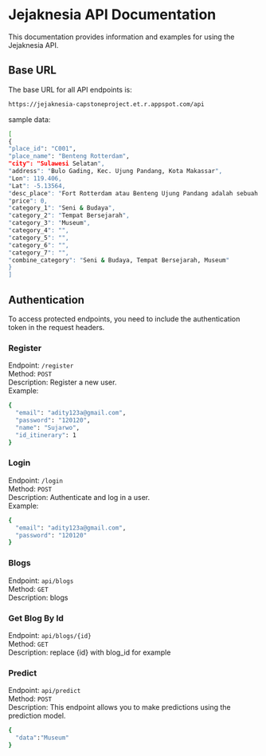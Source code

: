 # Jejaknesia API Documentation

This documentation provides information and examples for using the Jejaknesia API.

## Base URL

The base URL for all API endpoints is:<br>

```sh
https://jejaknesia-capstoneproject.et.r.appspot.com/api
```

sample data:<br>

```sh
[
{
"place_id": "C001",
"place_name": "Benteng Rotterdam",
"city": "Sulawesi Selatan",
"address": "Bulo Gading, Kec. Ujung Pandang, Kota Makassar",
"Lon": 119.406,
"Lat": -5.13564,
"desc_place": "Fort Rotterdam atau Benteng Ujung Pandang adalah sebuah benteng peninggalan Kerajaan Gowa-Tallo.",
"price": 0,
"category_1": "Seni & Budaya",
"category_2": "Tempat Bersejarah",
"category_3": "Museum",
"category_4": "",
"category_5": "",
"category_6": "",
"category_7": "",
"combine_category": "Seni & Budaya, Tempat Bersejarah, Museum"
}
]
```

## Authentication

To access protected endpoints, you need to include the authentication token in the request headers.

### Register

Endpoint: `/register`<br>
Method: `POST`<br>
Description: Register a new user.<br>
Example:<br>

```sh
{
  "email": "adity123a@gmail.com",
  "password": "120120",
  "name": "Sujarwo",
  "id_itinerary": 1
}
```

### Login

Endpoint: `/login`<br>
Method: `POST`<br>
Description: Authenticate and log in a user.<br>
Example:<br>

```sh
{
  "email": "adity123a@gmail.com",
  "password": "120120"
}
```

### Blogs

Endpoint: `api/blogs`<br>
Method: `GET`<br>
Description: blogs<br>

### Get Blog By Id

Endpoint: `api/blogs/{id}`<br>
Method: `GET`<br>
Description: replace {id} with blog_id for example<br>

### Predict

Endpoint: `api/predict`<br>
Method: `POST`<br>
Description: This endpoint allows you to make predictions using the prediction model.<br>

```sh
{
  "data":"Museum"
}
```
